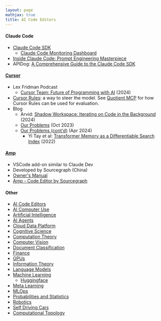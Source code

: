 ```yaml
---
layout: page
mathjax: true
title: AI Code Editors
---
```


#### Claude Code
* [Claude Code SDK](https://docs.anthropic.com/en/docs/claude-code/sdk/sdk-overview)
  * [Claude Code Monitoring Dashboard](https://github.com/aws-solutions-library-samples/guidance-for-claude-code-with-amazon-bedrock/blob/main/assets/docs/MONITORING.md)
* [Inside Claude Code: Prompt Engineering Masterpiece](https://beyondthehype.dev/p/inside-claude-code-prompt-engineering-masterpiece)
* APIDog: [A Comprehensive Guide to the Claude Code SDK](https://apidog.com/blog/a-comprehensive-guide-to-the-claude-code-sdk/)


#### [Cursor](https://cursor.com)
* Lex Fridman Podcast
  * [Cursor Team: Future of Programming with AI](https://www.youtube.com/watch?v=oFfVt3S51T4) (2024)
* [Cursor Rules](https://cursor.com/docs/context/rules): a way to steer the model. See [Quotient MCP](https://docs.quotientai.co/steering/quotient-mcp) for how Cursor Rules can be used for evaluation.
* Blog
  * Arvid: [Shadow Workspace: Iterating on Code in the Background](https://www.cursor.com/blog/shadow-workspace) (2024)
  * [Our Problems](https://www.cursor.com/blog/problems-2023) (Oct 2023)
  * [Our Problems (cont'd)](https://www.cursor.com/blog/problems-2024) (Apr 2024)
    * Yi Tay et al: [Transformer Memory as a Differentiable Search Index](https://arxiv.org/pdf/2202.06991) (2022)

#### [Amp](https://ampcode.com)
* VSCode add-on similar to Claude Dev
* Developed by Sourcegraph (China)
* [Owner's Manual](https://ampcode.com/manual)
* [Amp - Code Editor by Sourcegraph](/2025/09/22/amp-code-editor-by-sourcegraph.html)


#### Other
* [AI Code Editors](/ai_code_editors)
* [AI Computer Use](/ai_computer_use)
* [Artificial Intelligence](/artificial_intelligence)
* [AI Agents](/ai_agents)
* [Cloud Data Platform](/cloud_data_platform)
* [Cognitive Science](/cognitive_science)
* [Computation Theory](/computation_theory)
* [Computer Vision](/computer_vision)
* [Document Classification](/document_classification)
* [Finance](/finance)
* [GPUs](/gpus)
* [Information Theory](/information_theory)
* [Language Models](/language_models)
* [Machine Learning](/machine_learning)
  * [Huggingface](/machine_learning/huggingface)
* [Meta Learning](/meta_learning)
* [MLOps](/mlops)
* [Probabilities and Statistics](/probabilities_and_statistics)
* [Robotics](/robotics)
* [Self Driving Cars](/self_driving_cars)
* [Computational Topology](/computational_topology)
